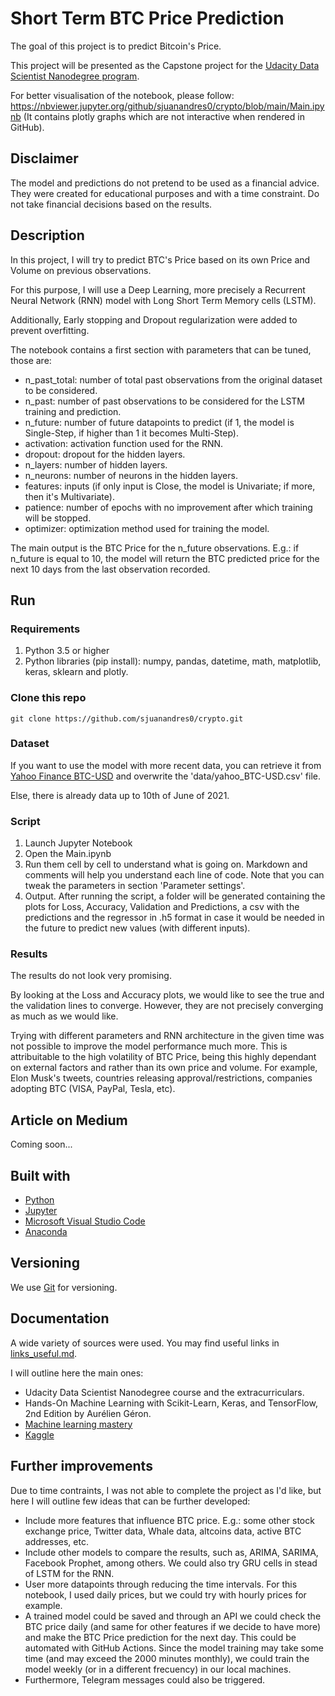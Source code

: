 # Short Term BTC Price Prediction

The goal of this project is to predict Bitcoin's Price.

This project will be presented as the Capstone project for the [Udacity Data Scientist Nanodegree program](https://www.udacity.com/course/data-scientist-nanodegree--nd025). 

For better visualisation of the notebook, please follow: https://nbviewer.jupyter.org/github/sjuanandres0/crypto/blob/main/Main.ipynb (It contains plotly graphs which are not interactive when rendered in GitHub).

## Disclaimer

The model and predictions do not pretend to be used as a financial advice. They were created for educational purposes and with a time constraint. Do not take financial decisions based on the results.

## Description

In this project, I will try to predict BTC's Price based on its own Price and Volume on previous observations.

For this purpose, I will use a Deep Learning, more precisely a Recurrent Neural Network (RNN) model with Long Short Term Memory cells (LSTM).

Additionally, Early stopping and Dropout regularization were added to prevent overfitting.

The notebook contains a first section with parameters that can be tuned, those are:
- n_past_total: number of total past observations from the original dataset to be considered.
- n_past: number of past observations to be considered for the LSTM training and prediction.
- n_future: number of future datapoints to predict (if 1, the model is Single-Step, if higher than 1 it becomes Multi-Step).
- activation: activation function used for the RNN.
- dropout: dropout for the hidden layers.
- n_layers: number of hidden layers.
- n_neurons: number of neurons in the hidden layers.
- features: inputs (if only input is Close, the model is Univariate; if more, then it's Multivariate).
- patience: number of epochs with no improvement after which training will be stopped.
- optimizer: optimization method used for training the model.

The main output is the BTC Price for the n_future observations. E.g.: if n_future is equal to 10, the model will return the BTC predicted price for the next 10 days from the last observation recorded.

## Run

### Requirements
1. Python 3.5 or higher
2. Python libraries (pip install): numpy, pandas, datetime, math, matplotlib, keras, sklearn and plotly.

### Clone this repo
```
git clone https://github.com/sjuanandres0/crypto.git
```

### Dataset
If you want to use the model with more recent data, you can retrieve it from [Yahoo Finance BTC-USD](https://finance.yahoo.com/quote/BTC-USD?p=BTC-USD) and overwrite the 'data/yahoo_BTC-USD.csv' file.

Else, there is already data up to 10th of June of 2021.

### Script
1. Launch Jupyter Notebook
2. Open the Main.ipynb
3. Run them cell by cell to understand what is going on. Markdown and comments will help you understand each line of code. Note that you can tweak the parameters in section 'Parameter settings'.
4. Output. After running the script, a folder will be generated containing the plots for Loss, Accuracy, Validation and Predictions, a csv with the predictions and the regressor in .h5 format in case it would be needed in the future to predict new values (with different inputs).

### Results
The results do not look very promising. 

By looking at the Loss and Accuracy plots, we would like to see the true and the validation lines to converge. However, they are not precisely converging as much as we would like. 

Trying with different parameters and RNN architecture in the given time was not possible to improve the model performance much more. This is attribuitable to the high volatility of BTC Price, being this highly dependant on external factors and rather than its own price and volume. For example, Elon Musk's tweets, countries releasing approval/restrictions, companies adopting BTC (VISA, PayPal, Tesla, etc).

## Article on Medium
Coming soon...

## Built with
* [Python](https://www.python.org/)
* [Jupyter](https://jupyter.org/)
* [Microsoft Visual Studio Code](https://code.visualstudio.com/) 
* [Anaconda](https://www.anaconda.com/products/individual-b)

## Versioning
We use [Git](https://git-scm.com/) for versioning. 

## Documentation
A wide variety of sources were used. You may find useful links in [links_useful.md](https://github.com/sjuanandres0/crypto/blob/main/links_useful.md).

I will outline here the main ones:
- Udacity Data Scientist Nanodegree course and the extracurriculars.
- Hands-On Machine Learning with Scikit-Learn, Keras, and TensorFlow, 2nd Edition by Aurélien Géron.
- [Machine learning mastery](https://machinelearningmastery.com/)
- [Kaggle](https://www.kaggle.com/)

## Further improvements
Due to time contraints, I was not able to complete the project as I'd like, but here I will outline few ideas that can be further developed:
- Include more features that influence BTC price. E.g.: some other stock exchange price, Twitter data, Whale data, altcoins data, active BTC addresses, etc.
- Include other models to compare the results, such as, ARIMA, SARIMA, Facebook Prophet, among others. We could also try GRU cells in stead of LSTM for the RNN.
- User more datapoints through reducing the time intervals. For this notebook, I used daily prices, but we could try with hourly prices for example.
- A trained model could be saved and through an API we could check the BTC price daily (and same for other features if we decide to have more) and make the BTC Price prediction for the next day. This could be automated with GitHub Actions. Since the model training may take some time (and may exceed the 2000 minutes monthly), we could train the model weekly (or in a different frecuency) in our local machines.
- Furthermore, Telegram messages could also be triggered.
